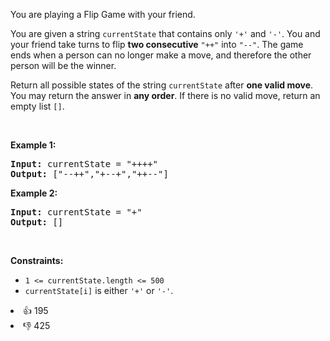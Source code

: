 <p>You are playing a Flip Game with your friend.</p>

<p>You are given a string <code>currentState</code> that contains only <code>'+'</code> and <code>'-'</code>. You and your friend take turns to flip <strong>two consecutive</strong> <code>"++"</code> into <code>"--"</code>. The game ends when a person can no longer make a move, and therefore the other person will be the winner.</p>

<p>Return all possible states of the string <code>currentState</code> after <strong>one valid move</strong>. You may return the answer in <strong>any order</strong>. If there is no valid move, return an empty list <code>[]</code>.</p>

<p>&nbsp;</p> 
<p><strong class="example">Example 1:</strong></p>

<pre>
<strong>Input:</strong> currentState = "++++"
<strong>Output:</strong> ["--++","+--+","++--"]
</pre>

<p><strong class="example">Example 2:</strong></p>

<pre>
<strong>Input:</strong> currentState = "+"
<strong>Output:</strong> []
</pre>

<p>&nbsp;</p> 
<p><strong>Constraints:</strong></p>

<ul> 
 <li><code>1 &lt;= currentState.length &lt;= 500</code></li> 
 <li><code>currentState[i]</code> is either <code>'+'</code> or <code>'-'</code>.</li> 
</ul>

<div><li>👍 195</li><li>👎 425</li></div>